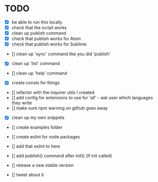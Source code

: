# TODO

- [x] be able to run this locally
- [x] check that the script works
- [x] clean up publish command
- [x] check that publish works for Atom
- [x] check that publish works for Sublime
- [] clean up 'sync' command like you did 'publish'
- [x] clean up 'list' command
- [] clean up 'help' command
- [x] create consts for things
- [] refactor with the inquirer utils I created
- [] add config for extensions to use for 'all' - ask user which languages they write
- [] make sure npm warning on github goes away
- [x] clean up my own snippets
- [] create examples folder
- [] create eslint for node packages
- [] add that eslint to here
- [] add publish() command after init() (if init called)

- [] release a new stable version
- [] tweet about it
